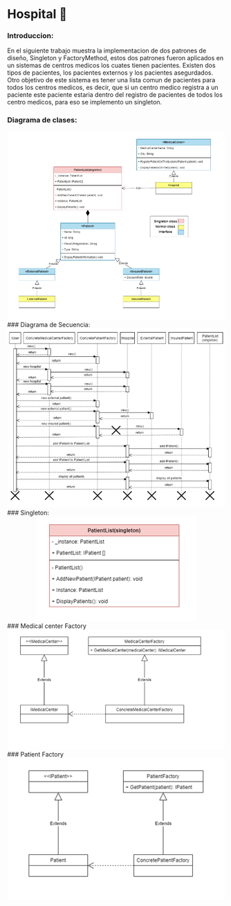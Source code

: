 # Hospital 🏥

### Introduccion:
En el siguiente trabajo muestra la implementacion de dos patrones de diseño, Singleton y FactoryMethod, estos dos patrones fueron aplicados en un sistemas de centros medicos los cuates tienen pacientes. Existen dos tipos de pacientes, los pacientes externos y los pacientes asegurdados. Otro objetivo de este sistema es tener una lista comun de pacientes para todos los centros medicos, es decir, que si un centro medico registra a un paciente este paciente estaria dentro del registro de pacientes de todos los centro medicos, para eso se implemento un singleton.

### Diagrama de clases:
<div style="text-align:center"><img src="https://github.com/DussanFreire/Hospital/blob/main/Diagrama%20de%20clases.png" /></div>
### Diagrama de Secuencia:
<div style="text-align:center"><img src="https://github.com/DussanFreire/Hospital/blob/main/SequenceDiadram.png" /></div>
### Singleton:
<div style="text-align:center"><img src="https://github.com/DussanFreire/Hospital/blob/main/Singleton.png" /></div>
### Medical center Factory
<div style="text-align:center"><img src="https://github.com/DussanFreire/Hospital/blob/main/MedicalCenterFactory.png" /></div>
### Patient Factory
<div style="text-align:center"><img src="https://github.com/DussanFreire/Hospital/blob/main/PatientFactory.png" /></div>
